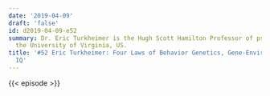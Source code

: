 ```yaml
---
date: '2019-04-09'
draft: 'false'
id: d2019-04-09-e52
summary: Dr. Eric Turkheimer is the Hugh Scott Hamilton Professor of psychology at
  the University of Virginia, US.
title: '#52 Eric Turkheimer: Four Laws of Behavior Genetics, Gene-Environment Dynamics,
  IQ'
---
```

{{< episode >}}
